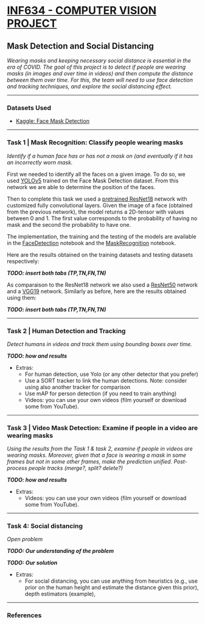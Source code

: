 # [**INF634 - COMPUTER VISION PROJECT**](https://moodle.polytechnique.fr/course/view.php?id=13008)
## **Mask Detection and Social Distancing**


*Wearing masks and keeping necessary social distance is essential in the era of COVID.
The goal of this project is to detect if people are wearing masks (in images and over time in
videos) and then compute the distance between them over time. For this, the team will need to
use face detection and tracking techniques, and explore the social distancing effect.*

___

### **Datasets Used**
- [Kaggle: Face Mask Detection](https://www.kaggle.com/andrewmvd/face-mask-detection)

___

### **Task 1 | Mask Recognition: Classify people wearing masks**

*Identify if a human face has or has not a mask on (and eventually if it has an incorrectly worn mask.*

First we needed to identify all the faces on a given image. To do so, we used [YOLOv5](https://github.com/ultralytics/yolov5) trained on the Face Mask Detection dataset. From this network we are able to determine the position of the faces.

Then to complete this task we used a [pretrained ResNet18](https://pytorch.org/hub/pytorch_vision_resnet/) network with customized fully convolutional layers. Given the image of a face (obtained from the previous network), the model returns a 2D-tensor with values between 0 and 1. The first value corresponds to the probability of having no mask and the second the probability to have one.

The implementation, the training and the testing of the models are available in the [FaceDetection](./FaceDetection.ipynb) notebook and the [MaskRecognition](./MaskRecognition.ipynb) notebook.

Here are the results obtained on the training datasets and testing datasets respectively:

***TODO: insert both tabs (TP,TN,FN,TN)***

As comparaison to the ResNet18 network we also used a [ResNet50]((https://pytorch.org/hub/pytorch_vision_resnet/)) network and a [VGG19](https://pytorch.org/hub/pytorch_vision_vgg/) network. Similarly as before, here are the results obtained using them:

***TODO: insert both tabs (TP,TN,FN,TN)***

___

### **Task 2 | Human Detection and Tracking**

*Detect humans in videos and track them using bounding boxes over time.*

***TODO: how and results***

- Extras:
    - For human detection, use Yolo (or any other detector that you prefer)
    - Use a SORT tracker to link the human detections. Note: consider using also another tracker for comparison
    - Use mAP for person detection (if you need to train anything)
    - Videos: you can use your own videos (film yourself or download some from YouTube).

___

### **Task 3 | Video Mask Detection: Examine if people in a video are wearing masks**

*Using the results from the Task 1 & task 2, examine if people in videos are wearing masks. Moreover, given that a face is wearing a mask in some frames but not in some other frames, make the prediction unified. Post-process people tracks (merge?, split? delete?)*

***TODO: how and results***

- Extras:
    - Videos: you can use your own videos (film yourself or download some from YouTube).

___

### **Task 4: Social distancing**

*Open problem*

***TODO: Our understanding of the problem***

***TODO: Our solution***

- Extras:
    - For social distancing, you can use anything from heuristics (e.g., use prior on the human height and estimate the distance given this prior), depth estimators (example),

___

### **References**